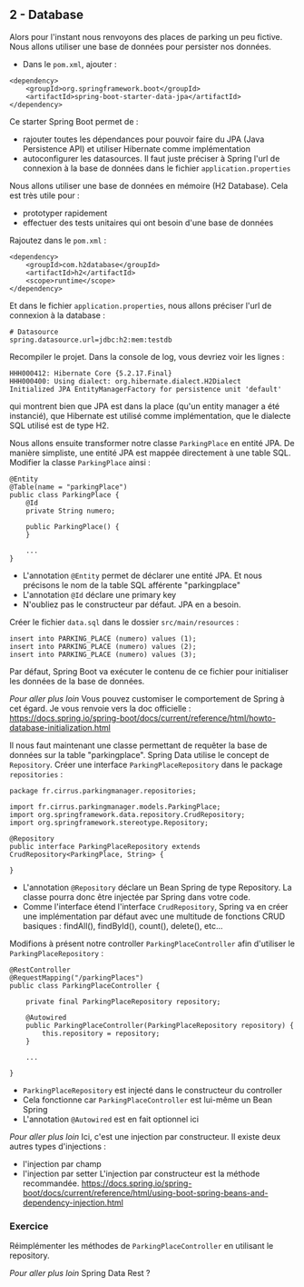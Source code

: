 ## 2 - Database
Alors pour l'instant nous renvoyons des places de parking un peu fictive. Nous allons utiliser une base de données pour persister nos données.
- Dans le `pom.xml`, ajouter : 
```
<dependency>
    <groupId>org.springframework.boot</groupId>
    <artifactId>spring-boot-starter-data-jpa</artifactId>
</dependency>
```
Ce starter Spring Boot permet de :
- rajouter toutes les dépendances pour pouvoir faire du JPA (Java Persistence API) et utiliser Hibernate comme implémentation
- autoconfigurer les datasources. Il faut juste préciser à Spring l'url de connexion à la base de données dans le fichier `application.properties`

Nous allons utiliser une base de données en mémoire (H2 Database). Cela est très utile pour :
- prototyper rapidement
- effectuer des tests unitaires qui ont besoin d'une base de données

Rajoutez dans le `pom.xml` : 
```
<dependency>
    <groupId>com.h2database</groupId>
    <artifactId>h2</artifactId>
    <scope>runtime</scope>
</dependency>
```
Et dans le fichier `application.properties`, nous allons préciser l'url de connexion à la database :
```
# Datasource
spring.datasource.url=jdbc:h2:mem:testdb
```

Recompiler le projet. Dans la console de log, vous devriez voir les lignes :
```
HHH000412: Hibernate Core {5.2.17.Final}
HHH000400: Using dialect: org.hibernate.dialect.H2Dialect
Initialized JPA EntityManagerFactory for persistence unit 'default'
```
qui montrent bien que JPA est dans la place (qu'un entity manager a été instancié), que Hibernate est utilisé comme implémentation, que le dialecte SQL utilisé est de type H2.

Nous allons ensuite transformer notre classe `ParkingPlace` en entité JPA. De manière simpliste, une entité JPA est mappée directement à une table SQL.
Modifier la classe `ParkingPlace` ainsi :
```
@Entity
@Table(name = "parkingPlace")
public class ParkingPlace {
    @Id
    private String numero;

    public ParkingPlace() {
    }

    ...
}
```
- L'annotation `@Entity` permet de déclarer une entité JPA. Et nous précisons le nom de la table SQL afférente "parkingplace"
- L'annotation `@Id` déclare une primary key
- N'oubliez pas le constructeur par défaut. JPA en a besoin.

Créer le fichier `data.sql` dans le dossier `src/main/resources` :
```
insert into PARKING_PLACE (numero) values (1);
insert into PARKING_PLACE (numero) values (2);
insert into PARKING_PLACE (numero) values (3);
``` 
Par défaut, Spring Boot va exécuter le contenu de ce fichier pour initialiser les données de la base de données.

<i>Pour aller plus loin</i>
Vous pouvez customiser le comportement de Spring à cet égard. Je vous renvoie vers la doc officielle : https://docs.spring.io/spring-boot/docs/current/reference/html/howto-database-initialization.html


Il nous faut maintenant une classe permettant de requêter la base de données sur la table "parkingplace". Spring Data utilise le concept de `Repository`. Créer une interface `ParkingPlaceRepository` dans le package `repositories` :
```
package fr.cirrus.parkingmanager.repositories;

import fr.cirrus.parkingmanager.models.ParkingPlace;
import org.springframework.data.repository.CrudRepository;
import org.springframework.stereotype.Repository;

@Repository
public interface ParkingPlaceRepository extends CrudRepository<ParkingPlace, String> {

}

```
- L'annotation `@Repository` déclare un Bean Spring de type Repository. La classe pourra donc être injectée par Spring dans votre code.
- Comme l'interface étend l'interface `CrudRepository`, Spring va en créer une implémentation par défaut avec une multitude de fonctions CRUD basiques : findAll(), findById(), count(), delete(), etc...


Modifions à présent notre controller `ParkingPlaceController` afin d'utiliser le `ParkingPlaceRepository` :
```
@RestController
@RequestMapping("/parkingPlaces")
public class ParkingPlaceController {

    private final ParkingPlaceRepository repository;

    @Autowired
    public ParkingPlaceController(ParkingPlaceRepository repository) {
        this.repository = repository;
    }

    ...

}
```
- `ParkingPlaceRepository` est injecté dans le constructeur du controller
- Cela fonctionne car `ParkingPlaceController` est lui-même un Bean Spring
- L'annotation `@Autowired` est en fait optionnel ici

<i>Pour aller plus loin</i>
Ici, c'est une injection par constructeur. Il existe deux autres types d'injections :
- l'injection par champ
- l'injection par setter
L'injection par constructeur est la méthode recommandée.
https://docs.spring.io/spring-boot/docs/current/reference/html/using-boot-spring-beans-and-dependency-injection.html

### Exercice
Réimplémenter les méthodes de `ParkingPlaceController` en utilisant le repository.

<i>Pour aller plus loin</i>
Spring Data Rest ?

